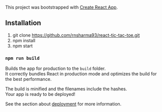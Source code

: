 This project was bootstrapped with [Create React App](https://github.com/facebook/create-react-app).

## Installation

1. git clone https://github.com/rnsharma93/react-tic-tac-toe.git
2. npm install
3. npm start


### `npm run build`

Builds the app for production to the `build` folder.<br />
It correctly bundles React in production mode and optimizes the build for the best performance.

The build is minified and the filenames include the hashes.<br />
Your app is ready to be deployed!

See the section about [deployment](https://facebook.github.io/create-react-app/docs/deployment) for more information.